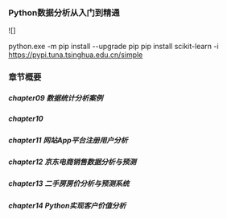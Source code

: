 ### Python数据分析从入门到精通

![]

python.exe -m pip install --upgrade pip 
pip install scikit-learn -i https://pypi.tuna.tsinghua.edu.cn/simple


### 章节概要

##### chapter09 数据统计分析案例

##### chapter10

##### chapter11 网站App平台注册用户分析

##### chapter12 京东电商销售数据分析与预测

##### chapter13 二手房房价分析与预测系统

##### chapter14 Python实现客户价值分析




